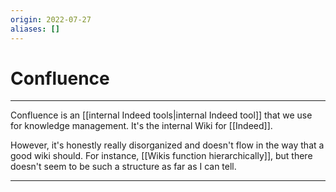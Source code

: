 ```yaml
---
origin: 2022-07-27
aliases: []
---
```

# Confluence
---
Confluence is an [[internal Indeed tools|internal Indeed tool]] that we use for knowledge management. It's the internal Wiki for [[Indeed]].

However, it's honestly really disorganized and doesn't flow in the way that a good wiki should. For instance, [[Wikis function hierarchically]], but there doesn't seem to be such a structure as far as I can tell.

---
